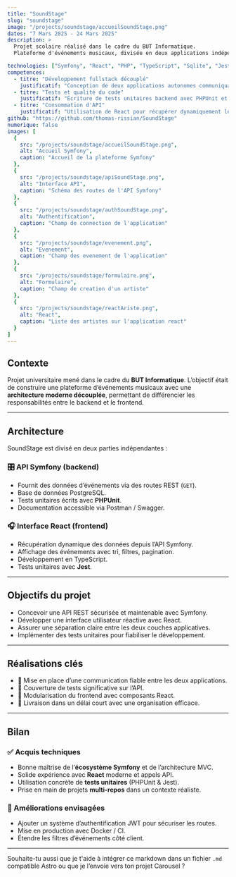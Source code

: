 ```yaml
---
title: "SoundStage"
slug: "soundstage"
image: "/projects/soundstage/accueilSoundStage.png"
dates: "7 Mars 2025 - 24 Mars 2025"
description: >
  Projet scolaire réalisé dans le cadre du BUT Informatique.
  Plateforme d'événements musicaux, divisée en deux applications indépendantes : une API en Symfony, et une interface utilisateur en React.

technologies: ["Symfony", "React", "PHP", "TypeScript", "Sqlite", "Jest"]
competences:
  - titre: "Développement fullstack découplé"
    justificatif: "Conception de deux applications autonomes communiquant via une API REST sécurisée."
  - titre: "Tests et qualité du code"
    justificatif: "Écriture de tests unitaires backend avec PHPUnit et Jest côté frontend."
  - titre: "Consommation d'API"
    justificatif: "Utilisation de React pour récupérer dynamiquement les données depuis une API Symfony."
github: "https://github.com/thomas-rissian/SoundStage"
numerique: false
images: [
  {
    src: "/projects/soundstage/accueilSoundStage.png",
    alt: "Accueil Symfony",
    caption: "Accueil de la plateforme Symfony"
  },
  {
    src: "/projects/soundstage/apiSoundStage.png",
    alt: "Interface API",
    caption: "Schéma des routes de l'API Symfony"
  },
  {
    src: "/projects/soundstage/authSoundStage.png",
    alt: "Authentification",
    caption: "Champ de connection de l'application"
  },
  {
    src: "/projects/soundstage/evenement.png",
    alt: "Evenement",
    caption: "Champ des evenement de l'application"
  },
  {
    src: "/projects/soundstage/formulaire.png",
    alt: "Formulaire",
    caption: "Champ de creation d'un artiste"
  },
  {
    src: "/projects/soundstage/reactAriste.png",
    alt: "React",
    caption: "Liste des artistes sur l'application react"
  }
]
---
```


## Contexte

Projet universitaire mené dans le cadre du **BUT Informatique**. L’objectif était de construire une plateforme d’événements musicaux avec une **architecture moderne découplée**, permettant de différencier les responsabilités entre le backend et le frontend.

---

## Architecture

SoundStage est divisé en deux parties indépendantes :

### 🎛️ API Symfony (backend)
- Fournit des données d’événements via des routes REST (`GET`).
- Base de données PostgreSQL.
- Tests unitaires écrits avec **PHPUnit**.
- Documentation accessible via Postman / Swagger.

### 🎧 Interface React (frontend)
- Récupération dynamique des données depuis l’API Symfony.
- Affichage des événements avec tri, filtres, pagination.
- Développement en TypeScript.
- Tests unitaires avec **Jest**.

---

## Objectifs du projet

- Concevoir une API REST sécurisée et maintenable avec Symfony.
- Développer une interface utilisateur réactive avec React.
- Assurer une séparation claire entre les deux couches applicatives.
- Implémenter des tests unitaires pour fiabiliser le développement.

---

## Réalisations clés

- 🔗 Mise en place d’une communication fiable entre les deux applications.
- 🧪 Couverture de tests significative sur l’API.
- 🧩 Modularisation du frontend avec composants React.
- 🚀 Livraison dans un délai court avec une organisation efficace.

---

## Bilan

### ✅ Acquis techniques

- Bonne maîtrise de l’**écosystème Symfony** et de l’architecture MVC.
- Solide expérience avec **React** moderne et appels API.
- Utilisation concrète de **tests unitaires** (PHPUnit & Jest).
- Prise en main de projets **multi-repos** dans un contexte réaliste.

### 🔧 Améliorations envisagées

- Ajouter un système d’authentification JWT pour sécuriser les routes.
- Mise en production avec Docker / CI.
- Étendre les filtres d’événements côté client.
---

Souhaite-tu aussi que je t'aide à intégrer ce markdown dans un fichier `.md` compatible Astro ou que je l’envoie vers ton projet Carousel ?
